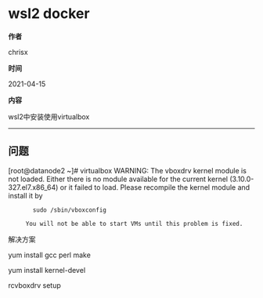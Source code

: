 # wsl2 docker

**作者**

chrisx

**时间**

2021-04-15

**内容**

wsl2中安装使用virtualbox

---

## 问题

[root@datanode2 ~]# virtualbox
WARNING: The vboxdrv kernel module is not loaded. Either there is no module
         available for the current kernel (3.10.0-327.el7.x86_64) or it failed to
         load. Please recompile the kernel module and install it by

           sudo /sbin/vboxconfig

         You will not be able to start VMs until this problem is fixed.

解决方案

yum install gcc perl make

yum install kernel-devel

rcvboxdrv setup